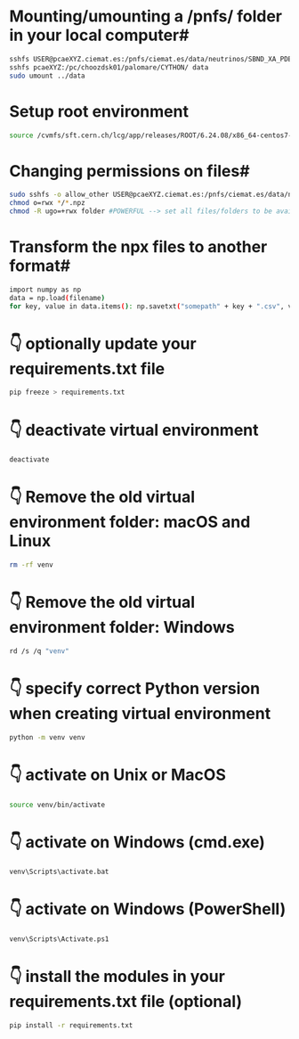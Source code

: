 # Mounting/umounting a /pnfs/ folder in your local computer#
```bash
sshfs USER@pcaeXYZ.ciemat.es:/pnfs/ciemat.es/data/neutrinos/SBND_XA_PDE ../data
sshfs pcaeXYZ:/pc/choozdsk01/palomare/CYTHON/ data
sudo umount ../data
```

# Setup root environment
```bash
source /cvmfs/sft.cern.ch/lcg/app/releases/ROOT/6.24.08/x86_64-centos7-gcc48-opt/bin/thisroot.sh 
```

# Changing permissions on files#
```bash
sudo sshfs -o allow_other USER@pcaeXYZ.ciemat.es:/pnfs/ciemat.es/data/neutrinos/SBND_XA_PDE ../data
chmod o=rwx */*.npz
chmod -R ugo=+rwx folder #POWERFUL --> set all files/folders to be available for everyone!
```

# Transform the npx files to another format#
```bash
import numpy as np
data = np.load(filename)
for key, value in data.items(): np.savetxt("somepath" + key + ".csv", value)
```

# 👇️ optionally update your requirements.txt file
```bash
pip freeze > requirements.txt
```
# 👇️ deactivate virtual environment
```bash
deactivate
```
# 👇️ Remove the old virtual environment folder: macOS and Linux
```bash
rm -rf venv
```
# 👇️ Remove the old virtual environment folder: Windows
```bash
rd /s /q "venv"
```
# 👇️ specify correct Python version when creating virtual environment
```bash
python -m venv venv
```
# 👇️ activate on Unix or MacOS
```bash
source venv/bin/activate
```
# 👇️ activate on Windows (cmd.exe)
```bash
venv\Scripts\activate.bat
```
# 👇️ activate on Windows (PowerShell)
```bash
venv\Scripts\Activate.ps1
```
# 👇️ install the modules in your requirements.txt file (optional)
```bash
pip install -r requirements.txt
```